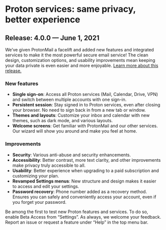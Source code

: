 
# Proton services: same privacy, better experience

## Release: 4.0.0 — June 1, 2021

We’ve given ProtonMail a facelift and added new features and integrated services to make it the most powerful secure email service! The clean design, customization options, and usability improvements mean keeping your data private is even easier and more enjoyable. [Learn more about this release.](https://protonmail.com/blog/new-protonmail-announcement)

### New features
- **Single sign-on**: Access all Proton services (Mail, Calendar, Drive, VPN) and switch between multiple accounts with one sign-in.
- **Persistent session**: Stay signed in to Proton services, even after closing your browser. No need to sign back in from a new tab or window.
- **Themes and layouts**: Customize your inbox and calendar with new themes, such as dark mode, and various layouts.
- **Welcome screens**: Get familiar with ProtonMail and our other services. Our wizard will show you around and make you feel at home.

### Improvements
- **Security**: Various anti-abuse and security enhancements.
- **Accessibility**: Better contrast, more text clarity, and other improvements make privacy truly accessible to all.
- **Usability**: Better experience when upgrading to a paid subscription and customizing your plan.
- **Revamped Settings menus**: New structure and design makes it easier to access and edit your settings.
- **Password recovery**: Phone number added as a recovery method. Ensures you can safely and conveniently access your account, even if you forget your password.

Be among the first to test new Proton features and services. To do so, enable Beta Access from “Settings”. As always, we welcome your feedback. Report an issue or request a feature under “Help” in the top menu bar.
